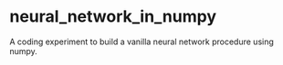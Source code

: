 # neural_network_in_numpy
A coding experiment to build a vanilla neural network procedure using numpy.
